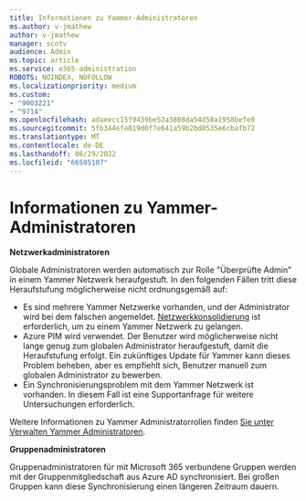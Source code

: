 ```yaml
---
title: Informationen zu Yammer-Administratoren
ms.author: v-jmathew
author: v-jmathew
manager: scotv
audience: Admin
ms.topic: article
ms.service: o365-administration
ROBOTS: NOINDEX, NOFOLLOW
ms.localizationpriority: medium
ms.custom:
- "9003221"
- "9714"
ms.openlocfilehash: adaeecc15f9439be52a3808da54d58a1958befe0
ms.sourcegitcommit: 5fb344efe019d0f7e641a59b2bd0535e6cbafb72
ms.translationtype: MT
ms.contentlocale: de-DE
ms.lasthandoff: 06/29/2022
ms.locfileid: "66505107"
---
```

# <a name="about-yammer-admins"></a>Informationen zu Yammer-Administratoren

**Netzwerkadministratoren**

Globale Administratoren werden automatisch zur Rolle "Überprüfte Admin" in einem Yammer Netzwerk heraufgestuft. In den folgenden Fällen tritt diese Heraufstufung möglicherweise nicht ordnungsgemäß auf:

- Es sind mehrere Yammer Netzwerke vorhanden, und der Administrator wird bei dem falschen angemeldet. [Netzwerkkonsolidierung](https://docs.microsoft.com/yammer/configure-your-yammer-network/consolidate-multiple-yammer-networks) ist erforderlich, um zu einem Yammer Netzwerk zu gelangen.
- Azure PIM wird verwendet. Der Benutzer wird möglicherweise nicht lange genug zum globalen Administrator heraufgestuft, damit die Heraufstufung erfolgt. Ein zukünftiges Update für Yammer kann dieses Problem beheben, aber es empfiehlt sich, Benutzer manuell zum globalen Administrator zu bewerben.
- Ein Synchronisierungsproblem mit dem Yammer Netzwerk ist vorhanden. In diesem Fall ist eine Supportanfrage für weitere Untersuchungen erforderlich.

Weitere Informationen zu Yammer Administratorrollen finden [Sie unter Verwalten Yammer Administratoren](https://docs.microsoft.com/yammer/manage-yammer-users/manage-yammer-admins).

**Gruppenadministratoren**

Gruppenadministratoren für mit Microsoft 365 verbundene Gruppen werden mit der Gruppenmitgliedschaft aus Azure AD synchronisiert. Bei großen Gruppen kann diese Synchronisierung einen längeren Zeitraum dauern.
